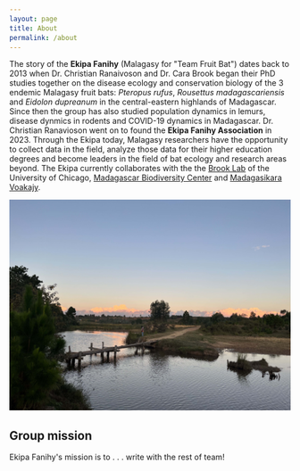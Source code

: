 ```yaml
---
layout: page
title: About
permalink: /about
---
```



The story of the **Ekipa Fanihy** (Malagasy for "Team Fruit Bat") dates back  to 2013 when Dr. Christian Ranaivoson and Dr. Cara Brook began their PhD studies together on the disease ecology and conservation biology of the 3 endemic Malagasy fruit bats: *Pteropus rufus*, *Rousettus madagascariensis* and *Eidolon dupreanum* in the central-eastern highlands of Madagascar. Since then the group has also studied population dynamics in lemurs, disease dynmics in rodents and COVID-19 dynamics in Madagascar. Dr. Christian Ranavioson went on to found the **Ekipa Fanihy Association** in 2023. Through the Ekipa today, Malagasy researchers have the opportunity to collect data in the field, analyze those data for their higher education degrees and become leaders in the field of bat ecology and research areas beyond. The Ekipa currently collaborates with the the [Brook Lab](https://brooklab.org/) of the University of Chicago, [Madagascar Biodiversity Center](https://www.madagascarbio.org/) and [Madagasikara Voakajy](https://www.madagasikara-voakajy.org/). 

<img src="/assets/river_Morarano.jpeg" alt="river" class="float-end col-md-5" />

<h2>Group mission</h2>

Ekipa Fanihy's mission is to . . . write with the rest of team!

